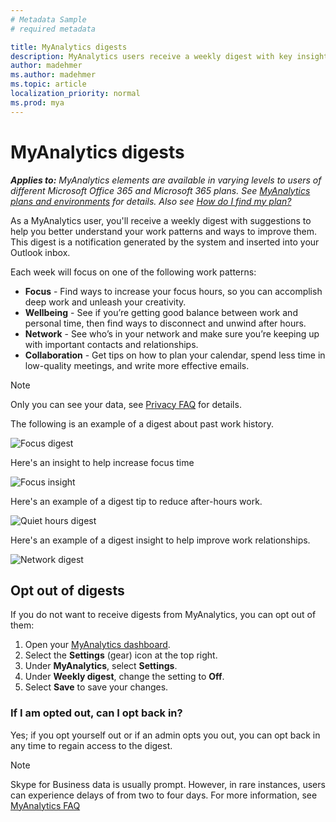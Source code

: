 ```yaml
---
# Metadata Sample
# required metadata

title: MyAnalytics digests
description: MyAnalytics users receive a weekly digest with key insights and suggestions
author: madehmer
ms.author: madehmer
ms.topic: article
localization_priority: normal 
ms.prod: mya
---
```


# MyAnalytics digests

_**Applies to:** MyAnalytics elements are available in varying levels to users of different Microsoft Office 365 and Microsoft 365 plans. See [MyAnalytics plans and environments](../overview/plans-environments.md) for details. Also see [How do I find my plan?](../overview/mya-faq.md#q4-how-can-i-find-out-what-my-plan-is)_

As a MyAnalytics user, you'll receive a weekly digest with suggestions to help you better understand your work patterns and ways to improve them. This digest is a notification generated by the system and inserted into your Outlook inbox.

Each week will focus on one of the following work patterns:

* **Focus** - Find ways to increase your focus hours, so you can accomplish deep work and unleash your creativity.
* **Wellbeing** - See if you’re getting good balance between work and personal time, then find ways to disconnect and unwind after hours.
* **Network** - See who’s in your network and make sure you’re keeping up with important contacts and relationships.
* **Collaboration** - Get tips on how to plan your calendar, spend less time in low-quality meetings, and write more effective emails.

> [!Note]
> Only you can see your data, see [Privacy FAQ](../overview/mya-faq.md#privacy) for details.

The following is an example of a digest about past work history.

![Focus digest](../../Images/mya/use/email-focus.png)

Here's an insight to help increase focus time

![Focus insight](../../Images/mya/use/email-focus-insight.png)

Here's an example of a digest tip to reduce after-hours work.

![Quiet hours digest](../../Images/mya/use/email-quiet.png)

Here's an example of a digest insight to help improve work relationships.

![Network digest](../../Images/mya/use/email-network.png)

## Opt out of digests

If you do not want to receive digests from MyAnalytics, you can opt out of them:

1. Open your [MyAnalytics dashboard](https://myanalytics.microsoft.com).
2. Select the **Settings** (gear) icon at the top right.
3. Under **MyAnalytics**, select **Settings**.
4. Under **Weekly digest**, change the setting to **Off**.
5. Select **Save** to save your changes.

### If I am opted out, can I opt back in?

Yes; if you opt yourself out or if an admin opts you out, you can opt back in any time to regain access to the digest.

>[!Note]
> Skype for Business data is usually prompt. However, in rare instances, users can experience delays of from two to four days. For more information, see [MyAnalytics FAQ](../Overview/MyA-faq.md)
